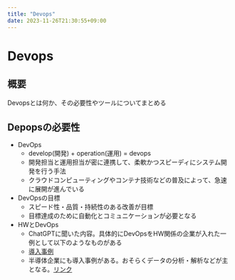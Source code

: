 ```yaml
---
title: "Devops"
date: 2023-11-26T21:30:55+09:00
---
```


# Devops

## 概要

Devopsとは何か、その必要性やツールについてまとめる

## Depopsの必要性

- DevOps
  - develop(開発) + operation(運用) = devops 
  - 開発担当と運用担当が密に連携して、柔軟かつスピーディにシステム開発を行う手法
  - クラウドコンピューティングやコンテナ技術などの普及によって、急速に展開が進んでいる
- DevOpsの目標  
  - スピード性・品質・持続性のある改善が目標
  - 目標達成のために自動化とコミュニケーションが必要となる
- HWとDevOps
  - ChatGPTに聞いた内容。具体的にDevOpsをHW関係の企業が入れた一例として以下のようなものがある
  - [導入事例](https://www.novelvista.com/blogs/news/10-companies-successfully-implemented-devops)
  - 半導体企業にも導入事例がある。おそらくデータの分析・解析などが主となる。[リンク](https://www.nitorinfotech.com/case-study/cloud-based-solution-for-semiconductor-company/)